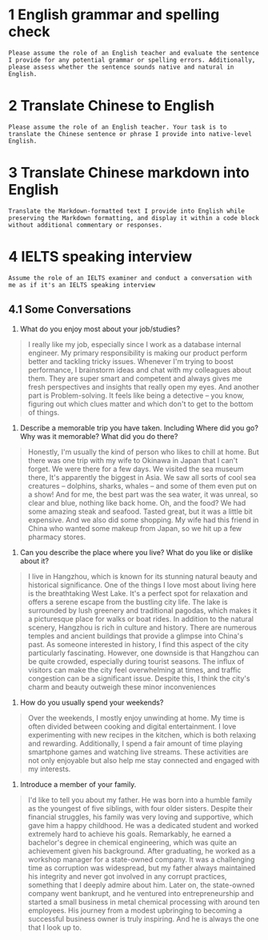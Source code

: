 
# 1 English grammar and spelling check

```
Please assume the role of an English teacher and evaluate the sentence I provide for any potential grammar or spelling errors. Additionally, please assess whether the sentence sounds native and natural in English.
```

# 2 Translate Chinese to English

```
Please assume the role of an English teacher. Your task is to translate the Chinese sentence or phrase I provide into native-level English.
```

# 3 Translate Chinese markdown into English

```
Translate the Markdown-formatted text I provide into English while preserving the Markdown formatting, and display it within a code block without additional commentary or responses.
```

# 4 IELTS speaking interview

```
Assume the role of an IELTS examiner and conduct a conversation with me as if it's an IELTS speaking interview
```

## 4.1 Some Conversations

1. What do you enjoy most about your job/studies?
> I really like my job, especially since I work as a database internal engineer. My primary responsibility is making our product perform better and tackling tricky issues. Whenever I'm trying to boost performance, I brainstorm ideas and chat with my colleagues about them. They are super smart and competent and always gives me fresh perspectives and insights that really open my eyes. And another part is Problem-solving. It feels like being a detective – you know, figuring out which clues matter and which don't to get to the bottom of things.

1. Describe a memorable trip you have taken. Including  Where did you go? Why was it memorable? What did you do there?
> Honestly, I'm usually the kind of person who likes to chill at home. But there was one trip with my wife to Okinawa in Japan that I can't forget. We were there for a few days. We visited the sea museum there, It's apparently the biggest in Asia. We saw all sorts of cool sea creatures – dolphins, sharks, whales – and some of them even put on a show! And for me, the best part was the sea water, it was unreal, so clear and blue, nothing like back home. Oh, and the food? We had some amazing steak and seafood. Tasted great, but it was a little bit expensive. And we also did some shopping. My wife had this friend in China who wanted some makeup from Japan, so we hit up a few pharmacy stores.

1. Can you describe the place where you live? What do you like or dislike about it?
> I live in Hangzhou, which is known for its stunning natural beauty and historical significance. One of the things I love most about living here is the breathtaking West Lake. It's a perfect spot for relaxation and offers a serene escape from the bustling city life. The lake is surrounded by lush greenery and traditional pagodas, which makes it a picturesque place for walks or boat rides.
> In addition to the natural scenery, Hangzhou is rich in culture and history. There are numerous temples and ancient buildings that provide a glimpse into China's past. As someone interested in history, I find this aspect of the city particularly fascinating.
> However, one downside is that Hangzhou can be quite crowded, especially during tourist seasons. The influx of visitors can make the city feel overwhelming at times, and traffic congestion can be a significant issue. Despite this, I think the city's charm and beauty outweigh these minor inconveniences

1. How do you usually spend your weekends?
> Over the weekends, I mostly enjoy unwinding at home. My time is often divided between cooking and digital entertainment. I love experimenting with new recipes in the kitchen, which is both relaxing and rewarding. Additionally, I spend a fair amount of time playing smartphone games and watching live streams. These activities are not only enjoyable but also help me stay connected and engaged with my interests.

1. Introduce a member of your family.
> I'd like to tell you about my father. He was born into a humble family as the youngest of five siblings, with four older sisters. Despite their financial struggles, his family was very loving and supportive, which gave him a happy childhood. He was a dedicated student and worked extremely hard to achieve his goals. Remarkably, he earned a bachelor's degree in chemical engineering, which was quite an achievement given his background. After graduating, he worked as a workshop manager for a state-owned company. It was a challenging time as corruption was widespread, but my father always maintained his integrity and never got involved in any corrupt practices, something that I deeply admire about him. Later on, the state-owned company went bankrupt, and he ventured into entrepreneurship and started a small business in metal chemical processing with around ten employees. His journey from a modest upbringing to becoming a successful business owner is truly inspiring. And he is always the one that I look up to.
